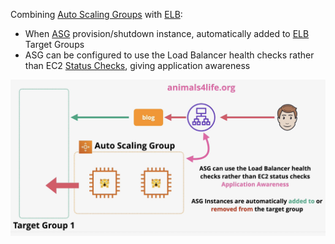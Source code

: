 Combining [Auto Scaling Groups](../../Compute/EC2/ASG/Auto%20Scaling%20Groups.md) with [ELB](ELB.md):
- When [ASG](../../Compute/EC2/ASG/Auto%20Scaling%20Groups.md) provision/shutdown instance, automatically added to [ELB](ELB.md) Target Groups
- ASG can be configured to use the Load Balancer health checks rather than EC2 [Status Checks](../../Compute/EC2/Status%20Checks.md), giving application awareness

![Pasted image 20250412221554.png](_atts/Pasted%20image%2020250412221554.png)
